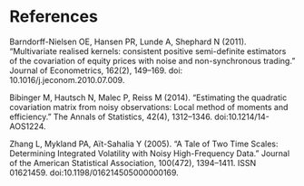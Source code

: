 # References

Barndorff-Nielsen OE, Hansen PR, Lunde A, Shephard N (2011). “Multivariate realised
kernels: consistent positive semi-definite estimators of the covariation of equity prices with
noise and non-synchronous trading.” Journal of Econometrics, 162(2), 149–169. doi:
10.1016/j.jeconom.2010.07.009.

Bibinger M, Hautsch N, Malec P, Reiss M (2014). “Estimating the quadratic covariation
matrix from noisy observations: Local method of moments and efficiency.” The Annals of
Statistics, 42(4), 1312–1346. doi:10.1214/14-AOS1224.

Zhang L, Mykland PA, Aït-Sahalia Y (2005). “A Tale of Two Time Scales: Determining
Integrated Volatility with Noisy High-Frequency Data.” Journal of the American Statistical
Association, 100(472), 1394–1411. ISSN 01621459. doi:10.1198/016214505000000169.
